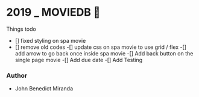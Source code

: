 # 2019 _ MOVIEDB 🐶



Things todo 
- [] fixed styling on spa movie
- [] remove old codes 
-[] update css on spa movie to use grid / flex
-[] add arrow to go back once inside spa movie
-[] Add back button on the single page movie 
-[] Add due date
-[] Add Testing



### Author
- John Benedict Miranda
